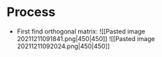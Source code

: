 # Process
- First find orthogonal matrix:
![[Pasted image 20211211091841.png|450|450]]
![[Pasted image 20211211092024.png|450|450]]